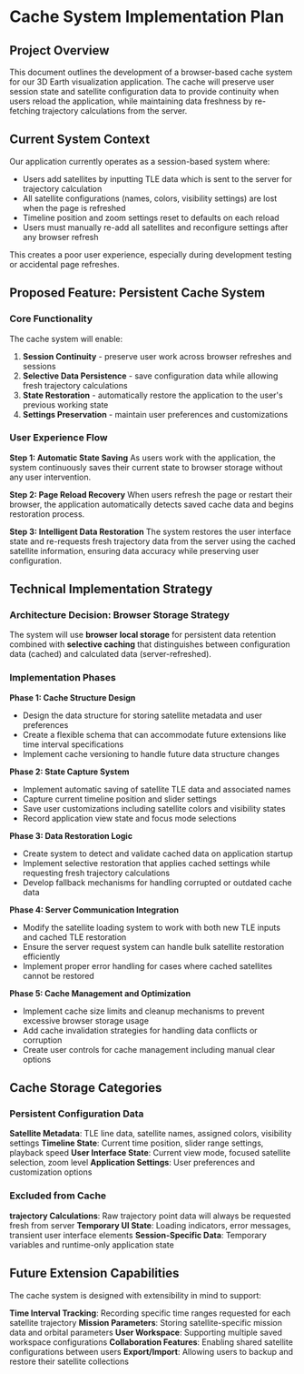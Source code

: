 # Cache System Implementation Plan

## Project Overview

This document outlines the development of a browser-based cache system for our 3D Earth visualization application. The cache will preserve user session state and satellite configuration data to provide continuity when users reload the application, while maintaining data freshness by re-fetching trajectory calculations from the server.

## Current System Context

Our application currently operates as a session-based system where:
- Users add satellites by inputting TLE data which is sent to the server for trajectory calculation
- All satellite configurations (names, colors, visibility settings) are lost when the page is refreshed
- Timeline position and zoom settings reset to defaults on each reload
- Users must manually re-add all satellites and reconfigure settings after any browser refresh

This creates a poor user experience, especially during development testing or accidental page refreshes.

## Proposed Feature: Persistent Cache System

### Core Functionality

The cache system will enable:

1. **Session Continuity** - preserve user work across browser refreshes and sessions
2. **Selective Data Persistence** - save configuration data while allowing fresh trajectory calculations
3. **State Restoration** - automatically restore the application to the user's previous working state
4. **Settings Preservation** - maintain user preferences and customizations

### User Experience Flow

**Step 1: Automatic State Saving**
As users work with the application, the system continuously saves their current state to browser storage without any user intervention.

**Step 2: Page Reload Recovery**
When users refresh the page or restart their browser, the application automatically detects saved cache data and begins restoration process.

**Step 3: Intelligent Data Restoration**
The system restores the user interface state and re-requests fresh trajectory data from the server using the cached satellite information, ensuring data accuracy while preserving user configuration.

## Technical Implementation Strategy

### Architecture Decision: Browser Storage Strategy

The system will use **browser local storage** for persistent data retention combined with **selective caching** that distinguishes between configuration data (cached) and calculated data (server-refreshed).

### Implementation Phases

**Phase 1: Cache Structure Design**
- Design the data structure for storing satellite metadata and user preferences
- Create a flexible schema that can accommodate future extensions like time interval specifications
- Implement cache versioning to handle future data structure changes

**Phase 2: State Capture System**
- Implement automatic saving of satellite TLE data and associated names
- Capture current timeline position and slider settings
- Save user customizations including satellite colors and visibility states
- Record application view state and focus mode selections

**Phase 3: Data Restoration Logic**
- Create system to detect and validate cached data on application startup
- Implement selective restoration that applies cached settings while requesting fresh trajectory calculations
- Develop fallback mechanisms for handling corrupted or outdated cache data

**Phase 4: Server Communication Integration**
- Modify the satellite loading system to work with both new TLE inputs and cached TLE restoration
- Ensure the server request system can handle bulk satellite restoration efficiently
- Implement proper error handling for cases where cached satellites cannot be restored

**Phase 5: Cache Management and Optimization**
- Implement cache size limits and cleanup mechanisms to prevent excessive browser storage usage
- Add cache invalidation strategies for handling data conflicts or corruption
- Create user controls for cache management including manual clear options

## Cache Storage Categories

### Persistent Configuration Data
**Satellite Metadata**: TLE line data, satellite names, assigned colors, visibility settings
**Timeline State**: Current time position, slider range settings, playback speed
**User Interface State**: Current view mode, focused satellite selection, zoom level
**Application Settings**: User preferences and customization options

### Excluded from Cache
**trajectory Calculations**: Raw trajectory point data will always be requested fresh from server
**Temporary UI State**: Loading indicators, error messages, transient user interface elements
**Session-Specific Data**: Temporary variables and runtime-only application state

## Future Extension Capabilities

The cache system is designed with extensibility in mind to support:

**Time Interval Tracking**: Recording specific time ranges requested for each satellite trajectory
**Mission Parameters**: Storing satellite-specific mission data and orbital parameters
**User Workspace**: Supporting multiple saved workspace configurations
**Collaboration Features**: Enabling shared satellite configurations between users
**Export/Import**: Allowing users to backup and restore their satellite collections 